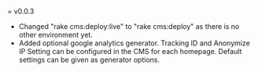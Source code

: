 = v0.0.3
  * Changed "rake cms:deploy:live" to "rake cms:deploy" as there is no other environment yet.
  * Added optional google analytics generator. Tracking ID and Anonymize IP Setting can
    be configured in the CMS for each homepage. Default settings can be given as generator
    options.